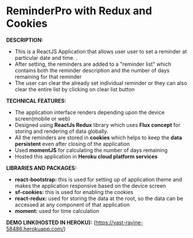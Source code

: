 # ReminderPro with Redux and Cookies 

**DESCRIPTION:** 
  - This is a ReactJS Application that allows user user to set a reminder at particular date and time. . 
  - After setting, the reminders are added to a "reminder list" which contains both the reminder description and the number of days remaining for that reminder
  - The user can clear the already set individual reminder or they can also clear the entire list by clicking on clear list button 

**TECHNICAL FEATURES:**
  - The application interface renders depending upon the device screen(mobile or web)
  - Designed using **ReactJs Redux** library which uses **Flux concept** for storing and rendering of data globally.
  - All the reminders are stored in **cookies** which helps to keep the **data persistent** even after closing of the application
  - Used **momentJS** for calculating the number of days remaining
  - Hosted this application in **Heroku cloud platform services**
 
**LIBRARIES AND PACKAGES:**
 - **react-bootstrap:** this is used for setting up of application theme and makes the application responsive based on the device screen
 - **sf-cookies:** this is used for enabling the cookies
 - **react-redux:** used for storing the data at the root, so the data can be accessed at any component of that application
 - **moment:** used for time calculation
 
 **DEMO LINK(HOSTED IN HEROKU):**
 (https://vast-ravine-58486.herokuapp.com/)
 

